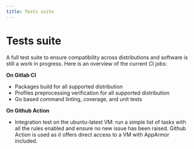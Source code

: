 ```yaml
---
title: Tests suite
---
```


# Tests suite

A full test suite to ensure compatibility across distributions and software is
still a work in progress.
Here is an overview of the current CI jobs:

**On Gitlab CI**

- Packages build for all supported distribution
- Profiles preprocessing verification for all supported distribution
- Go based command linting, coverage, and unit tests

**On Github Action**

- Integration test on the ubuntu-latest VM: run a simple list of tasks with
  all the rules enabled and ensure no new issue has been raised. Github Action
  is used as it offers direct access to a VM with AppArmor included.
